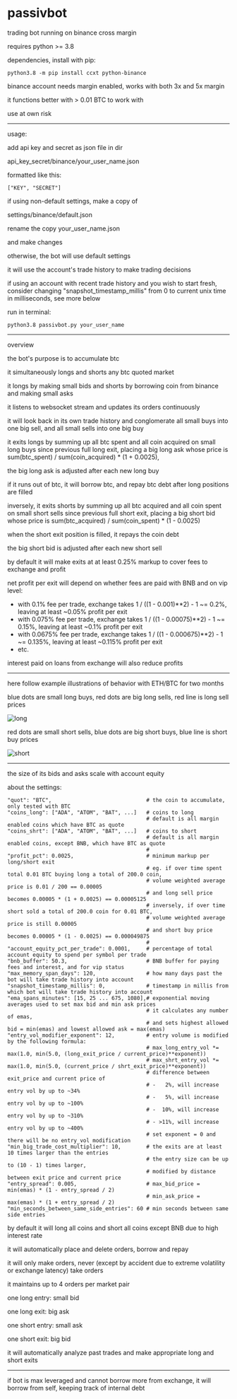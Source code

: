 # passivbot
trading bot running on binance cross margin


requires python >= 3.8


dependencies, install with pip:


`python3.8 -m pip install ccxt python-binance`


binance account needs margin enabled,
works with both 3x and 5x margin

it functions better with > 0.01 BTC to work with

use at own risk

------------------------------------------------------------------

usage:

add api key and secret as json file in dir

api_key_secret/binance/your_user_name.json

formatted like this:

`["KEY", "SECRET"]`


if using non-default settings, make a copy of

settings/binance/default.json

rename the copy your_user_name.json

and make changes

otherwise, the bot will use default settings

it will use the account's trade history to make trading decisions

if using an account with recent trade history and you wish to start fresh,
consider changing "snapshot_timestamp_millis" from 0 to current unix time in milliseconds, see more below

run in terminal:

`python3.8 passivbot.py your_user_name`

------------------------------------------------------------------
overview

the bot's purpose is to accumulate btc

it simultaneously longs and shorts any btc quoted market

it longs by making small bids and shorts by borrowing coin from binance and making small asks

it listens to websocket stream and updates its orders continuously

it will look back in its own trade history and conglomerate all small buys into one big sell, and all small sells into one big buy

it exits longs by summing up all btc spent and all coin acquired on small long buys since previous full long exit,
placing a big long ask whose price is sum(btc_spent) / sum(coin_acquired) * (1 + 0.0025),

the big long ask is adjusted after each new long buy

if it runs out of btc, it will borrow btc, and repay btc debt after long positions are filled

inversely,
it exits shorts by summing up all btc acquired and all coin spent on small short sells since previous full short exit,
placing a big short bid whose price is sum(btc_acquired) / sum(coin_spent) * (1 - 0.0025)

when the short exit position is filled, it repays the coin debt

the big short bid is adjusted after each new short sell

by default it will make exits at at least 0.25% markup to cover fees to exchange and profit

net profit per exit will depend on whether fees are paid with BNB and on vip level:

- with 0.1% fee per trade, exchange takes 1 / ((1 - 0.001)**2) - 1 ~= 0.2%, leaving at least ~0.05% profit per exit
- with 0.075% fee per trade, exchange takes 1 / ((1 - 0.00075)**2) - 1 ~= 0.15%, leaving at least ~0.1% profit per exit
- with 0.0675% fee per trade, exchange takes 1 / ((1 - 0.000675)**2) - 1 ~= 0.135%, leaving at least ~0.115% profit per exit
- etc.


interest paid on loans from exchange will also reduce profits

----------------------------------------------------------------------------------------

here follow example illustrations of behavior with ETH/BTC for two months

blue dots are small long buys, red dots are big long sells, red line is long sell prices

![long](/docs/ethbtc_long.png)



red dots are small short sells, blue dots are big short buys, blue line is short buy prices

![short](/docs/ethbtc_shrt.png/)







------------------------------------------------------------------
the size of its bids and asks scale with account equity


about the settings:

    "quot": "BTC",                              # the coin to accumulate, only tested with BTC
    "coins_long": ["ADA", "ATOM", "BAT", ...]   # coins to long
                                                # default is all margin enabled coins which have BTC as quote
    "coins_shrt": ["ADA", "ATOM", "BAT", ...]   # coins to short
                                                # default is all margin enabled coins, except BNB, which have BTC as quote
                                                #
    "profit_pct": 0.0025,                       # minimum markup per long/short exit
                                                # eg. if over time spent total 0.01 BTC buying long a total of 200.0 coin,
                                                # volume weighted average price is 0.01 / 200 == 0.00005
                                                # and long sell price becomes 0.00005 * (1 + 0.0025) == 0.00005125
                                                # inversely, if over time short sold a total of 200.0 coin for 0.01 BTC,
                                                # volume weighted average price is still 0.00005
                                                # and short buy price becomes 0.00005 * (1 - 0.0025) == 0.000049875
                                                #
    "account_equity_pct_per_trade": 0.0001,     # percentage of total account equity to spend per symbol per trade
    "bnb_buffer": 50.3,                         # BNB buffer for paying fees and interest, and for vip status
    "max_memory_span_days": 120,                # how many days past the bot will take trade history into account
    "snapshot_timestamp_millis": 0,             # timestamp in millis from which bot will take trade history into account
    "ema_spans_minutes": [15, 25 ... 675, 1080],# exponential moving averages used to set max bid and min ask prices
                                                # it calculates any number of emas,
                                                # and sets highest allowed bid = min(emas) and lowest allowed ask = max(emas)
    "entry_vol_modifier_exponent": 12,          # entry volume is modified by the following formula:
                                                # max_long_entry_vol *= max(1.0, min(5.0, (long_exit_price / current_price)**exponent))
                                                # max_shrt_entry_vol *= max(1.0, min(5.0, (current_price / shrt_exit_price)**exponent))
                                                # difference between exit_price and current price of
                                                # -   2%, will increase entry vol by up to ~34%
                                                # -   5%, will increase entry vol by up to ~100%
                                                # -  10%, will increase entry vol by up to ~310%
                                                # - >11%, will increase entry vol by up to ~400%
                                                # set exponent = 0 and there will be no entry_vol modification
    "min_big_trade_cost_multiplier": 10,        # the exits are at least 10 times larger than the entries
                                                # the entry size can be up to (10 - 1) times larger,
                                                # modified by distance between exit price and current price
    "entry_spread": 0.005,                      # max_bid_price = min(emas) * (1 - entry_spread / 2)
                                                # min_ask_price = max(emas) * (1 + entry_spread / 2)
    "min_seconds_between_same_side_entries": 60 # min seconds between same side entries










by default it will long all coins and short all coins except BNB due to high interest rate

it will automatically place and delete orders, borrow and repay

it will only make orders, never (except by accident due to extreme volatility or exchange latency) take orders

it maintains up to 4 orders per market pair


one long entry: small bid

one long exit: big ask

one short entry: small ask

one short exit: big bid

it will automatically analyze past trades and make appropriate long and short exits

-------------------------------------------------------------------------

if bot is max leveraged and cannot borrow more from exchange, it will borrow from self, keeping track of internal debt

